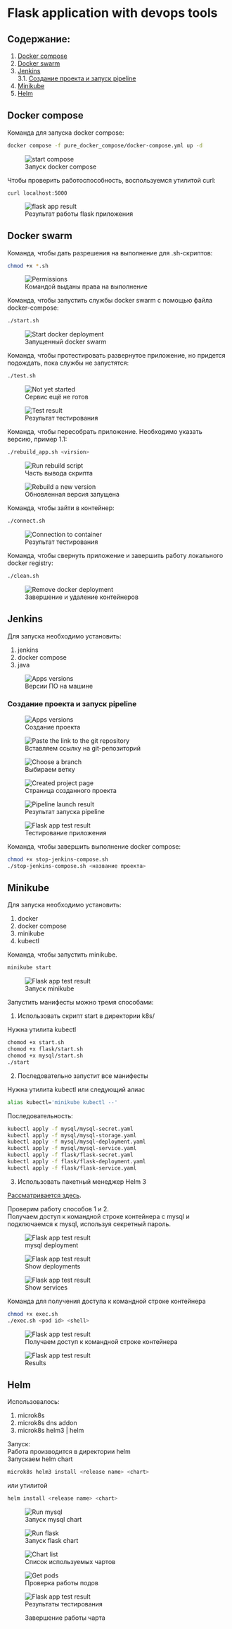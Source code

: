 # Flask application with devops tools

## Содержание:

1. [Docker compose](#Docker-compose)
2. [Docker swarm](#Docker-swarm)
3. [Jenkins](#Jenkins)   
   3.1. [Создание проекта и запуск pipeline](#Создание-проекта-и-запуск-pipeline)
4. [Minikube](#Minikube)
5. [Helm](#Helm)

## Docker compose

Команда для запуска docker compose:

```sh
docker compose -f pure_docker_compose/docker-compose.yml up -d
```

<figure>
  <img
  src="images/docker/start.png"
  alt="start compose">
  <figcaption>Запуск docker compose</figcaption>
</figure>

Чтобы проверить работоспособность, воспользуемся утилитой curl:

```
curl localhost:5000
```

<figure>
  <img
  src="images/docker/result.png"
  alt="flask app result">
  <figcaption>Результат работы flask приложения</figcaption>
</figure>

## Docker swarm

Команда, чтобы дать разрешения на выполнение для .sh-скриптов:

```sh
chmod +x *.sh
```

<figure>
  <img
  src="images/docker/permissions.png"
  alt="Permissions">
  <figcaption>Командой выданы права на выполнение</figcaption>
</figure>

Команда, чтобы запустить службы docker swarm с помощью файла docker-compose:

```sh
./start.sh
```

<figure>
  <img
  src="images/docker/stack_result.png"
  alt="Start docker deployment">
  <figcaption>Запущенный docker swarm</figcaption>
</figure>

Команда, чтобы протестировать развернутое приложение, но придется подождать, пока службы не запустятся:

```sh
./test.sh
```

<figure>
  <img
  src="images/docker/not_yet.png"
  alt="Not yet started">
  <figcaption>Сервис ещё не готов</figcaption>
</figure>

<figure>
  <img
  src="images/docker/stack_test.png"
  alt="Test result">
  <figcaption>Результат тестирования</figcaption>
</figure>

Команда, чтобы пересобрать приложение. Необходимо указать версию, пример 1.1:

```sh
./rebuild_app.sh <virsion>
```

<figure>
  <img
  src="images/docker/rebuild_part_1.png"
  alt="Run rebuild script">
  <figcaption>Часть вывода скрипта</figcaption>
</figure>
<figure>
  <img
  src="images/docker/rebuild_part_2.png"
  alt="Rebuild a new version">
  <figcaption>Обновленная версия запущена</figcaption>
</figure>

Команда, чтобы зайти в контейнер:

```sh
./connect.sh
```

<figure>
  <img
  src="images/docker/connect.png"
  alt="Connection to container">
  <figcaption>Результат тестирования</figcaption>
</figure>

Команда, чтобы свернуть приложение и завершить работу локального docker registry:

```sh
./clean.sh
```

<figure>
  <img
  src="images/docker/clean.png"
  alt="Remove docker deployment">
  <figcaption>Завершение и удаление контейнеров</figcaption>
</figure>

## Jenkins

Для запуска необходимо установить:

1. jenkins
2. docker compose
3. java

<figure>
  <img
  src="images/jenkins/apps_versions.png"
  alt="Apps versions">
  <figcaption>Версии ПО на машине</figcaption>
</figure>

### Создание проекта и запуск pipeline

<figure>
  <img
  src="images/jenkins/setup_pipeline.png"
  alt="Apps versions">
  <figcaption>Создание проекта</figcaption>
</figure>

<figure>
  <img
  src="images/jenkins/add_github_link.png"
  alt="Paste the link to the git repository">
  <figcaption>Вставляем ссылку на git-репозиторий</figcaption>
</figure>

<figure>
  <img
  src="images/jenkins/choose_branch.png"
  alt="Choose a branch">
  <figcaption>Выбираем ветку</figcaption>
</figure>

<figure>
  <img
  src="images/jenkins/empty_page.png"
  alt="Created project page">
  <figcaption>Страница созданного проекта</figcaption>
</figure>

<figure>
  <img
  src="images/jenkins/result_pipeline.png"
  alt="Pipeline launch result">
  <figcaption>Результат запуска pipeline</figcaption>
</figure>

<figure>
  <img
  src="images/jenkins/test_result.png"
  alt="Flask app test result">
  <figcaption>Тестирование приложения</figcaption>
</figure>


Команда, чтобы завершить выполнение docker compose:

```sh
chmod +x stop-jenkins-compose.sh
./stop-jenkins-compose.sh <название проекта>
```

## Minikube

Для запуска необходимо установить:

1. docker
2. docker compose
3. minikube
4. kubectl

Команда, чтобы запустить minikube.

```sh
minikube start
```

<figure>
  <img
  src="images/minikube/minikube_start.png"
  alt="Flask app test result">
  <figcaption>Запуск minikube</figcaption>
</figure>

Запустить манифесты можно тремя способами:

1. Использовать скрипт start в директории k8s/

Нужна утилита kubectl

```sh
chomod +x start.sh
chomod +x flask/start.sh
chomod +x mysql/start.sh
./start
```

2. Последовательно запустит все манифесты

Нужна утилита kubectl или следующий алиас

```sh
alias kubectl='minikube kubectl --'
```

Последовательность:

```sh
kubectl apply -f mysql/mysql-secret.yaml
kubectl apply -f mysql/mysql-storage.yaml
kubectl apply -f mysql/mysql-deployment.yaml
kubectl apply -f mysql/mysql-service.yaml
kubectl apply -f flask/flask-secret.yaml
kubectl apply -f flask/flask-deployment.yaml
kubectl apply -f flask/flask-service.yaml
```

3. Использовать пакетный менеджер Helm 3

[Рассматривается здесь](#Helm).

Проверим работу способов 1 и 2.   
Получаем доступ к командной строке контейнера с mysql и подключаемся к mysql, используя секретный пароль.
<figure>
  <img
  src="images/minikube/mysql_dep.png"
  alt="Flask app test result">
  <figcaption>mysql deployment</figcaption>
</figure>

<figure>
  <img
  src="images/minikube/deploy.png"
  alt="Flask app test result">
  <figcaption>Show deployments</figcaption>
</figure>

<figure>
  <img
  src="images/minikube/services.png"
  alt="Flask app test result">
  <figcaption>Show services</figcaption>
</figure>

Команда для получения доступа к командной строке контейнера

```sh
chmod +x exec.sh
./exec.sh <pod id> <shell>
```

<figure>
  <img
  src="images/minikube/exec.png"
  alt="Flask app test result">
  <figcaption>Получаем доступ к командной строке контейнера</figcaption>
</figure>

<figure>
  <img
  src="images/minikube/curl.png"
  alt="Flask app test result">
  <figcaption>Results</figcaption>
</figure>

## Helm

Использовалось:

1. microk8s
2. microk8s dns addon
3. microk8s helm3 | helm

Запуск:  
Работа производится в директории helm  
Запускаем helm chart

```sh
microk8s helm3 install <release name> <chart>
```

или утилитой

```sh
helm install <release name> <chart>
```

<figure>
  <img
  src="images/helm/install_mysql.png"
  alt="Run mysql">
  <figcaption>Запуск mysql chart</figcaption>
</figure>

<figure>
  <img
  src="images/helm/install_flask.png"
  alt="Run flask">
  <figcaption>Запуск flask chart</figcaption>
</figure>

<figure>
  <img
  src="images/helm/list.png"
  alt="Chart list">
  <figcaption>Список используемых чартов</figcaption>
</figure>

<figure>
  <img
  src="images/helm/pods.png"
  alt="Get pods">
  <figcaption>Проверка работы подов</figcaption>
</figure>

<figure>
  <img
  src="images/helm/test.png"
  alt="Flask app test result">
  <figcaption>Результаты тестирования</figcaption>
</figure>

<figure>
  <img
  src="images/helm/end.png"
  alt="">
  <figcaption>Завершение работы чарта</figcaption>
</figure>
